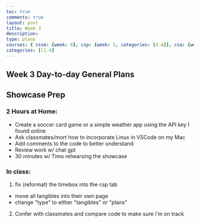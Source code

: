 ```yaml
---
toc: true
comments: true
layout: post
title: Week 3
description:
type: plans
courses: { csse: {week: 0}, csp: {week: 3, categories: [4.A]}, csa: {week: 0} }
categories: [C1.4]
---
```


## Week 3 Day-to-day General Plans 

## Showcase Prep

### 2 Hours at Home: 
- Create a soccer card game or a simple weather app using the API key I found online 
- Ask classmates/mort how to incorporate Linux in VSCode on my Mac
- Add comments to the code to better understand
- Review work w/ chat gpt
- 30 minutes w/ Timo rehearsing the showcase

### In class: 
1. fix (reformat) the timebox into the csp tab
* move all tangibles into their own page
* change "type" to either "tangibles" or "plans"
2. Confer with classmates and compare code to make sure i'm on track



